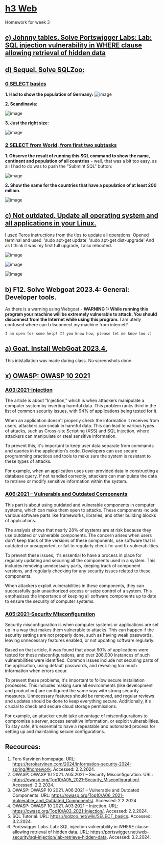 # [h3 Web](https://terokarvinen.com/2024/information-security-2024-spring/#homework)
Homework for week 3

## [e) Johnny tables. Solve Portswigger Labs: Lab: SQL injection vulnerability in WHERE clause allowing retrieval of hidden data](https://portswigger.net/web-security/sql-injection/lab-retrieve-hidden-data)

## [d) Sequel. Solve SQLZoo:](https://sqlzoo.net/wiki/SQL_Tutorial)

### [0 SELECT basics](https://sqlzoo.net/wiki/SELECT_basics)

**1. Had to show the population of Germany:**
![image](https://github.com/securghost/h3/assets/142783540/752f2779-74c8-4caf-bdfe-b5ff19eb9825)

**2. Scandinavia:**

![image](https://github.com/securghost/h3/assets/142783540/d575e0ea-1ce3-4b83-9590-182ee9e6ec8e)

**3. Just the right size:**

![image](https://github.com/securghost/h3/assets/142783540/07da23e8-abec-4386-8b39-73d3502d398a)

### [2 SELECT from World, from first two subtasks](https://sqlzoo.net/wiki/SELECT_from_WORLD_Tutorial)

**1. Observe the result of running this SQL command to show the name, continent and population of all countries** - well, that was a bit too easy, as all I had to do was to push the "Submint SQL" button:

![image](https://github.com/securghost/h3/assets/142783540/500ab21d-9198-42e2-b0a2-f2fff0e2b85c)

**2. Show the name for the countries that have a population of at least 200 million.**

![image](https://github.com/securghost/h3/assets/142783540/7619f2ef-1350-48e7-be1b-dd3b1000ce76)


## [c) Not outdated. Update all operating system and all applications in your Linux.](https://terokarvinen.com/2024/information-security-2024-spring/#h3-web)
I used Teros instructions from the tips to update all operations:
    Opened terminal and used: 
    'sudo apt-get update'
    'sudo apt-get dist-upgrade'
    And as I think it was my first full upgrade, I also rebooted. 

![image](https://github.com/securghost/h3/assets/142783540/43487ad1-31d2-46c8-9b79-73824fce7cc4)

![image](https://github.com/securghost/h3/assets/142783540/a759daab-802e-4d1c-b39d-a004dbfa6df9)


    
![image](https://github.com/securghost/h3/assets/142783540/b2d59586-6f39-4bb4-aa5b-9f415260aef2)


## b) F12. Solve Webgoat 2023.4: General: Developer tools.
As there is a warning using Webgoat - 
    **WARNING 1: While running this program your machine will be extremely vulnerable to attack. You should disconnect from the Internet while using this program.**
I am uterly confused where can I disconnect my machine from internet? 
    
    I am open for some help! If you know how, please let me know too :)

## [a) Goat. Install WebGoat 2023.4.](https://terokarvinen.com/2023/webgoat-2023-4-ethical-web-hacking/)
This intstallation was made during class. No screenshots done. 

## [x) OWASP: OWASP 10 2021](https://owasp.org/Top10/)

### [A03:2021-Injection](https://owasp.org/Top10/A03_2021-Injection/)

The article is about "Injection," which is when attackers manipulate a computer system by inserting harmful data. This problem ranks third in the list of common security issues, with 94% of applications being tested for it.

When an application doesn't properly check the information it receives from users, attackers can sneak in harmful data. This can lead to various types of attacks, such as Cross-site Scripting (XSS) and SQL Injection, where attackers can manipulate or steal sensitive information.

To prevent this, it's important to keep user data separate from commands and queries in the application's code. Developers can use secure programming practices and tools to make sure the system is resistant to these types of attacks.

For example, when an application uses user-provided data in constructing a database query. If not handled correctly, attackers can manipulate the data to retrieve or modify sensitive information within the system.

### [A06:2021 – Vulnerable and Outdated Components](https://owasp.org/Top10/A06_2021-Vulnerable_and_Outdated_Components/)

This part is about using outdated and vulnerable components in computer systems, which can make them open to attacks. These components include various software parts like frameworks, libraries, and other building blocks of applications.

The analysis shows that nearly 28% of systems are at risk because they use outdated or vulnerable components. The concern arises when users don't keep track of the versions of these components, use software that is outdated or unsupported, or fail to regularly check for and fix vulnerabilities.

To prevent these issues, it's essential to have a process in place for regularly updating and securing all the components used in a system. This includes removing unnecessary parts, keeping track of component versions, and regularly checking for any security issues related to these components.

When attackers exploit vulnerabilities in these components, they can successfully gain unauthorized access or seize control of a system. This emphasizes the importance of keeping all software components up to date to ensure the security of computer systems.

### [A05:2021-Security Misconfiguration](https://owasp.org/Top10/A05_2021-Security_Misconfiguration/)

Security misconfiguration is when computer systems or applications are set up in a way that makes them vulnerable to attacks. This can happen if the security settings are not properly done, such as having weak passwords, leaving unnecessary features enabled, or not updating software regularly.

Based on that article, it was found that about 90% of applications were tested for these misconfigurations, and over 208,000 instances of such vulnerabilities were identified. Common issues include not securing parts of the application, using default passwords, and revealing too much information when errors occur.

To prevent these problems, it's important to follow secure installation processes. This includes making sure all environments (like development and production) are configured the same way with strong security measures. Unnecessary features should be removed, and regular reviews and updates should be done to keep everything secure. Additionally, it's crucial to check and secure cloud storage permissions.

For example, an attacker could take advantage of misconfigurations to compromise a server, access sensitive information, or exploit vulnerabilities. To stay safe, it's essential to have a repeatable and automated process for setting up and maintaining secure configurations.

## Recources:
1. Tero Karvinen homepage. URL: https://terokarvinen.com/2024/information-security-2024-spring/#homework. Accessed: 2.2.2024.
2. OWASP: OWASP 10 2021. A05:2021 – Security Misconfiguration. URL: https://owasp.org/Top10/A05_2021-Security_Misconfiguration/. Accessed: 2.2.2024.
3. OWASP: OWASP 10 2021. A06:2021 – Vulnerable and Outdated Components. URL: https://owasp.org/Top10/A06_2021-Vulnerable_and_Outdated_Components/. Accessed: 2.2.2024.
4. OWASP: OWASP 10 2021. A03:2021 – Injection. URL: https://owasp.org/Top10/A03_2021-Injection/. Accessed: 2.2.2024.
5. SQL Tutorial. URL: https://sqlzoo.net/wiki/SELECT_basics. Accessed: 3.2.2024.
6. Portswigger Labs. Lab: SQL injection vulnerability in WHERE clause allowing retrieval of hidden data. URL: https://portswigger.net/web-security/sql-injection/lab-retrieve-hidden-data. Accessed: 3.2.2024.

